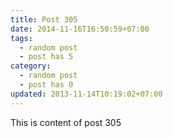 ```yaml
---
title: Post 305
date: 2014-11-16T16:50:59+07:00
tags:
  - random post
  - post has 5
category:
  - random post
  - post has 0
updated: 2013-11-14T10:19:02+07:00
---
```

This is content of post 305